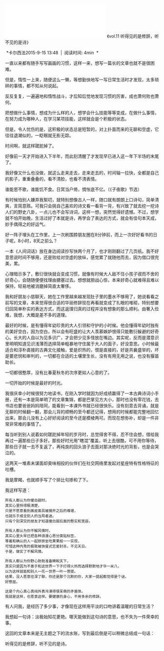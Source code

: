 <iframe frameborder="no" border="0" marginwidth="0" marginheight="0" width=330 height=110 src="//music.163.com/outchain/player?type=3&id=908594817&auto=0&height=90"></iframe>
《vol.11 听得见的是修辞，听不见的是诗》

 *卡尔西法2015-9-15 13:48  |  阅读时间: 4min  *


一直以来都有随手写写画画的习惯，这样一来，想写一篇长的文章也就不是很困难。

但是，惰性一上来，随便这么一懒，等想勤快地写一写日常生活时才发现，太多琐碎的事情，都不知从何说起。

反反复复，一遍遍地和惰性战斗，才后知后觉地发现习惯的厉害，成也萧何败也萧何。

把想做什么事情，想成为什么样的人，想学会什么技能等等变成，在做什么事情，在努力成为哪种人，在学习某项技能，这样就会是个积极的状态。

但是，令人忧伤的是，这积极的状态总是短暂的，对上扑面而来的无聊和空虚，它往往退潮似的，一眨眼就无影无踪。

时间啊，就这样蹉跎掉了。

好像前一天才开始进入下半年，而此刻清醒了才发现早已进入这一年下半场的末尾了。

我好像又什么也没做，就这么走来走去，走来走去的，时间轴一拉快，全都是自己的影子，重重叠叠的，看不清脸，也看不清表情。

谁能思不歌，谁能饥不食。日冥当户倚，惆怅底不亿。（《子夜歌》节选）

有时候怕别人嫌弃我絮叨，就特别想像古人一样，随口就有朗朗上口诗句，简单清爽，言简意赅。可我只会挑自己喜欢的诗文看一看背一背，有兴致了就去挖一挖诗人们的野史八卦，一点儿也不会写诗词，这样一想，突然觉得好遗憾。不过，想学就不怕开始晚，生活过好了本就是诗，再学会了表达的方式，就会有佳句本天成，妙手偶得之的好运气。

好一阵子埋头在工作里，上一次刷围脖朋友圈在8分钟前，而上一次好好看书的日子呢，8小时，8天之前么？

一本《人间词话》放在身边阅读抄写快两个月了，也才刚刚翻过了几页纸。我不好意思说时间不够用，还是败给对空虚的放纵，感觉累了就随他而去，因为借口很完美，累。

心理暗示多了，敷衍很快就会变成习惯，就像有时候大人敌不住小孩子锲而不舍的好奇心，会随随便便找理由搪塞过去。想想就胆战心惊，本来好奇心就难得且难以保持，轻易地被消磨掉简直太奢侈。

我和好朋友小慈聊天，她在工作里越来越发现肚子里的墨水不够用了，她说看看之前写的文章，本来觉得很合适的华丽修辞现在再看就变成了扎眼的堆砌，特别想要归回简单朴实的表达方式，而这返璞归真的过程并没有想象的那么顺利。由奢入俭难，我想，大概是差不多的道理。

最好的时候，是有懂得年幼珍贵的大人引领和守护的小时候。他会懂得年幼时独有的美好空白，因为空白，所以会有旺盛的让大人羡慕嫉妒恨得只能敷衍躲避的好奇心。长大的人自以为见多识广，才会把少见多怪放在嘴边。其实呢，反而是潜意识里明明知道见识浅薄而选择简单粗暴地守住属于大人的面子，好没意思。小时候最适合和淳朴直接的古典文化接触，爱是炽热的，恨是直接的，好是共襄盛举的，坏是要悲悯和审判的，一切都在合适的土壤里生长，没有有用无用之说，也没有揠苗助长。

一切都很憨厚，没有比春夏秋冬的次序更如人心意的了。

一切开始的时候是最好的时光。

我很庆幸小时候很努力地读书，在刚入学时就因为好成绩赢得了一本古典诗词小手册，还有一本是简单明了的文章集锦，都是巴掌见方大小，那时也没有零花钱，去书店也要爸爸妈妈陪同，能看到一本课外书就已经很快乐。没有刻意去背诵，就是无聊的时候翻一翻，那会儿背的顺畅的至今都还记得，想用的时候都能完整地回忆出来，那会儿没有上心好好阅读的至今还是模棱两可。而现在想弥补，却是一件非常非常难的事情了。

每当听到别人说着如何蹉跎掉年轻的岁月时，总觉得舍不得，忍不住会想，借给我再过一遍那些日子多好。那些好时光用"瞎混"覆盖，听上去很酷，可不用你等待，那些日子就一去不复返了，再纯良的回头浪子去面对那决绝时光的背影，也是会哭泣的。

这两天一堆素未谋面却臭味相投的伙伴们在社交网络里发起对星座特有性格特征的吐槽。

我是摩羯，也就顺手写了个排比句掺和了下。

我这样写道：

```
所有人都认为你傻白甜时，
其实心里拎得极清楚，
只是不愿意看到画皮面具被揭开之后的难堪，
也就乐于成全别人的当局者迷。
只有个别深交的朋友才知道傻白甜后面的憨实和宽容。

所有人都认为你不解风情时，
其实心里头早已把各种浪漫心思分类贴标签，
等着和确认的人一起排排坐吃果果般一一实现，
可惜这种内秀的极致被快餐式恋爱封杀，不见天日。
于是，做实了不解风情。

所有人都认为你野心勃勃准备睥睨天下，
其实只是因为不善于和这世界一下子打得火热而选择默默地才华一米八，
以为这样就能和别人一花一世界一叶一菩提。
结果，没人愿意往深了聊，你还是那个沉默的你，大家一提起都觉得是个谜。
好憋屈。

这是个内心真心真纯外表冷漠得很呆萌的矛盾体。
我就是这样，也愿意这样。要健康的身心，不用多余的修辞。
```

有人问我，是经历了多少事，才像现在这样用平淡的口吻讲着温暖的日常生活？

我想起一句诗：淡极始知花更艳。哪天能做到这句诗的意思，也不失为一件荣幸的事。

这回的文章本来是无主题之下的流水账，写到最后倒是可以稍微总结成一句话：

听得见的是修辞，听不见的是诗。


